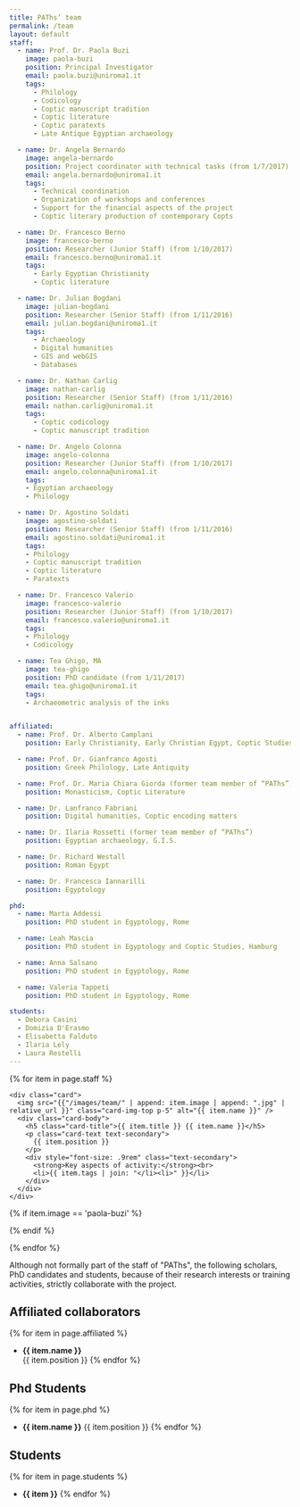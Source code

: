 ```yaml
---
title: PAThs’ team
permalink: /team
layout: default
staff:
  - name: Prof. Dr. Paola Buzi
    image: paola-buzi
    position: Principal Investigator
    email: paola.buzi@uniroma1.it
    tags:
      - Philology
      - Codicology
      - Coptic manuscript tradition
      - Coptic literature
      - Coptic paratexts
      - Late Antique Egyptian archaeology

  - name: Dr. Angela Bernardo
    image: angela-bernardo
    position: Project coordinator with technical tasks (from 1/7/2017)
    email: angela.bernardo@uniroma1.it
    tags:
      - Technical coordination
      - Organization of workshops and conferences
      - Support for the financial aspects of the project
      - Coptic literary production of contemporary Copts

  - name: Dr. Francesco Berno
    image: francesco-berno
    position: Researcher (Junior Staff) (from 1/10/2017)
    email: francesco.berno@uniroma1.it
    tags:
      - Early Egyptian Christianity
      - Coptic literature

  - name: Dr. Julian Bogdani
    image: julian-bogdani
    position: Researcher (Senior Staff) (from 1/11/2016)
    email: julian.bogdani@uniroma1.it
    tags:
      - Archaeology
      - Digital humanities
      - GIS and webGIS
      - Databases

  - name: Dr. Nathan Carlig
    image: nathan-carlig
    position: Researcher (Senior Staff) (from 1/11/2016)
    email: nathan.carlig@uniroma1.it
    tags:
      - Coptic codicology
      - Coptic manuscript tradition

  - name: Dr. Angelo Colonna
    image: angelo-colonna
    position: Researcher (Junior Staff) (from 1/10/2017)
    email: angelo.colonna@uniroma1.it
    tags:
    - Egyptian archaeology
    - Philology

  - name: Dr. Agostino Soldati
    image: agostino-soldati
    position: Researcher (Senior Staff) (from 1/11/2016)
    email: agostino.soldati@uniroma1.it 
    tags:
    - Philology
    - Coptic manuscript tradition
    - Coptic literature
    - Paratexts 

  - name: Dr. Francesco Valerio
    image: francesco-valerio
    position: Researcher (Junior Staff) (from 1/10/2017)
    email: francesco.valerio@uniroma1.it
    tags:
    - Philology
    - Codicology

  - name: Tea Ghigo, MA
    image: tea-ghigo
    position: PhD candidate (from 1/11/2017)
    email: tea.ghigo@uniroma1.it
    tags:
    - Archaeometric analysis of the inks


affiliated:
  - name: Prof. Dr. Alberto Camplani
    position: Early Christianity, Early Christian Egypt, Coptic Studies, Syriac Studies

  - name: Prof. Dr. Gianfranco Agosti
    position: Greek Philology, Late Antiquity

  - name: Prof. Dr. Maria Chiara Giorda (former team member of “PAThs”)
    position: Monasticism, Coptic Literature

  - name: Dr. Lanfranco Fabriani
    position: Digital humanities, Coptic encoding matters

  - name: Dr. Ilaria Rossetti (former team member of “PAThs”)
    position: Egyptian archaeology, G.I.S.

  - name: Dr. Richard Westall
    position: Roman Egypt

  - name: Dr. Francesca Iannarilli
    position: Egyptology

phd:
  - name: Marta Addessi
    position: PhD student in Egyptology, Rome

  - name: Leah Mascia
    position: PhD student in Egyptology and Coptic Studies, Hamburg

  - name: Anna Salsano
    position: PhD student in Egyptology, Rome

  - name: Valeria Tappeti
    position: PhD student in Egyptology, Rome

students:
  - Debora Casini
  - Domizia D'Erasmo
  - Elisabetta Falduto
  - Ilaria Lely
  - Laura Restelli
---
```


<div class="row my-5">

{% for item in page.staff %}
  <div class="col-12 col-md-4 col-lg-3 my-1">

    <div class="card">
      <img src="{{"/images/team/" | append: item.image | append: ".jpg" | relative_url }}" class="card-img-top p-5" alt="{{ item.name }}" />
      <div class="card-body">
        <h5 class="card-title">{{ item.title }} {{ item.name }}</h5>
        <p class="card-text text-secondary">
          {{ item.position }}
        </p>
        <div style="font-size: .9rem" class="text-secondary">
          <strong>Key aspects of activity:</strong><br>
          <li>{{ item.tags | join: "</li><li>" }}</li>
        </div>
      </div>
    </div>
  </div>

  {% if item.image == 'paola-buzi' %}
  </div><div class="row">
  {% endif %}

{% endfor %}
</div>

<div class="my-5 py-3 border-top border-bottom lead">
Although not formally part of the staff of "PAThs", the following scholars, PhD candidates and students, because of their research interests or training activities, strictly collaborate with the project.
</div>

## Affiliated collaborators
{% for item in page.affiliated %}
- **{{ item.name }}**  
  {{ item.position }}
{% endfor %}


## Phd Students
  {% for item in page.phd %}
- **{{ item.name }}**
  {{ item.position }}
{% endfor %}

## Students
{% for item in page.students %}
- **{{ item }}**
{% endfor %}
